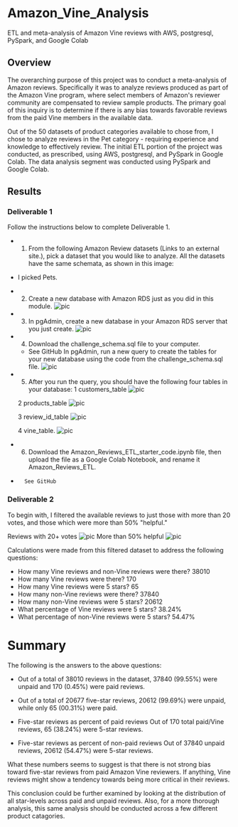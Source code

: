 # Amazon_Vine_Analysis

ETL and meta-analysis of Amazon Vine reviews with AWS, postgresql, PySpark, and Google Colab

## Overview
The overarching purpose of this project was to conduct a meta-analysis of Amazon reviews. Specifically it was to analyze reviews produced as part of the Amazon Vine program, where select members of Amazon's reviewer community are compensated to review sample products. The primary goal of this inquiry is to determine if there is any bias towards favorable reviews from the paid Vine members in the available data.

Out of the 50 datasets of product categories available to chose from, I chose to analyze reviews in the Pet category - requiring experience and knowledge to effectively review. The initial ETL portion of the project was conducted, as prescribed, using AWS, postgresql, and PySpark in Google Colab. The data analysis segment was conducted using PySpark and Google Colab.

## Results
### Deliverable 1
Follow the instructions below to complete Deliverable 1.

- 1. From the following Amazon Review datasets (Links to an external site.), pick a dataset that you would like to analyze. All the datasets have the same schemata, as shown in this image:
- I picked Pets.

- 2. Create a new database with Amazon RDS just as you did in this module.
![pic](./Images/SparksDF.png)
- 3. In pgAdmin, create a new database in your Amazon RDS server that you just create.
![pic](./Images/PGDB.png)
- 4. Download the challenge_schema.sql file to your computer.
	- See GitHub
In pgAdmin, run a new query to create the tables for your new database using the code from the challenge_schema.sql file.
![pic](./Images/PGTables.png)
-  5. After you run the query, you should have the following four tables in your database: 
	1 customers_table
![pic](./Images/Cust.png)

	2 products_table
![pic](./Images/prod.png)

	3 review_id_table
![pic](./Images/review1.png)

	4 vine_table.
![pic](./Images/vine.png)


- 6. Download the Amazon_Reviews_ETL_starter_code.ipynb file, then upload the file as a Google Colab Notebook, and rename it Amazon_Reviews_ETL.
-		See GitHub

### Deliverable 2

To begin with, I filtered the available reviews to just those with more than 20 votes, and those which were more than 50% "helpful." 

Reviews with 20+ votes
![pic](./Images/vinedf20.png)
More than 50% helpful
![pic](./Images/vinedf2.png)

Calculations were made from this filtered dataset to address the following questions:

- How many Vine reviews and non-Vine reviews were there?
38010
 - How many Vine reviews were there? 
170
 - How many Vine reviews were 5 stars? 
65
 - How many non-Vine reviews were there?
 37840
 - How many non-Vine reviews were 5 stars?
20612
- What percentage of Vine reviews were 5 stars? 
38.24%
- What percentage of non-Vine reviews were 5 stars?
54.47%
# Summary

The following is the answers to the above questions:
- Out of a total of 38010 reviews in the dataset, 37840 (99.55%) were unpaid and 170 (0.45%) were paid reviews. 

- Out of a total of 20677 five-star reviews, 20612 (99.69%) were unpaid, while only 65 (00.31%) were paid. 

- Five-star reviews as percent of paid reviews Out of 170 total paid/Vine reviews, 65 (38.24%) were 5-star reviews. 

- Five-star reviews as percent of non-paid reviews Out of 37840 unpaid reviews, 20612 (54.47%) were 5-star reviews.
 
 What these numbers seems to suggest is that there is not strong bias toward five-star reviews from paid Amazon Vine reviewers. If anything, Vine reviews might show a tendency towards being more critical in their reviews. 
 
 This conclusion could be further examined by looking at the distribution of all star-levels across paid and unpaid reviews. Also, for a more thorough analysis, this same analysis should be conducted across a few different product catagories.
 